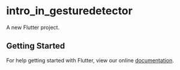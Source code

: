 # intro_in_gesturedetector

A new Flutter project.

## Getting Started

For help getting started with Flutter, view our online
[documentation](https://flutter.io/).
